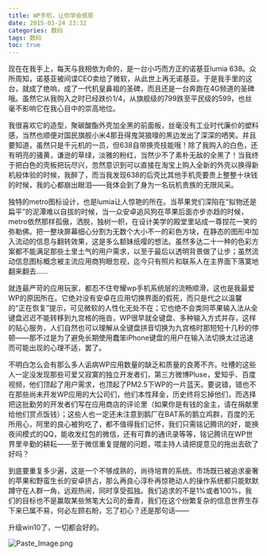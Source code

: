 ```yaml
---
title: WP手机，让你学会感恩
date: 2015-03-24 23:32
categories: 数码
tags: 数码
toc: true
---
```

现在在我手上，每天与我相依为命的，是一台小巧而方正的诺基亚lumia 638。众所周知，诺基亚被间谍CEO卖给了微软，从此世上再无诺基亚。于是我手里的这台，就成了绝响，成了一代机皇鼻祖的圣碑，而且还是一台奔跑在4G频道的圣碑哦。虽然它从我购入之时已经跌价1/4，从旗舰级的799跌至平民级的599，也丝毫不影响它在我心目中的崇高地位。

我很喜欢它的造型，聚碳酸酯外壳加全黑的前面板，丝毫没有工业时代廉价的塑料感，当然也顺便对国民旗舰小米4那丑得鬼哭狼嚎的黑边发出了深深的哂笑。并且要知道，虽然只是千元机的一员，但638自带换壳技能哦！除了我购入的白色，还有明亮的骚黄，谦逊的草绿，淡雅的粉红，当然少不了素朴无敌的全黑了！当我终于把白色的壳板把玩尽兴，忽然意识到可以直接在淘宝上购入全新的外壳以换得新机般体验的时候，我醉了，而当我发现638的后壳比其他手机壳要贵上整整十块钱的时候，我的心都崩出眼泪——我体会到了身为一名玩机贵族的无限风采。

独特的metro图标设计，也是lumia让人惊艳的所在。当苹果党们深陷在“拟物还是扁平”的泥潭难以自拔的时候，当一众安卓追风狗在苹果后面亦步亦趋的时候，metro依然那样孤傲，洒脱，独树一帜，在设计美学的殿堂里站成一尊捏花一笑的弥勒佛。把一整块屏幕细心分割为无数个大小不一的彩色方块，在静态的图形中加入流动的信息与翻转效果，这是多么额妹纸嘤的想法。虽然多达二十一种的色彩方案都不能满足那些土里土气的用户需求，以至于最后以透明背景做了让步；虽然流动信息图标概念被主流应用商狗眼忽视，迄今只有照片和联系人在主界面下落寞地翻来翻去……

就连最严苛的应用玩家，都忍不住夸耀wp手机系统层的流畅顺滑，这也是我最爱WP的原因所在。它绝对没有安卓在应用切换界面的假死，而只是代之以温馨的“正在恢复”提示，可见微软的人性化无处不在；它也绝不会类同苹果输入法从全键盘迟迟不能转移到九宫格的拖沓，WP很早就全键盘、多种输入方式并存，这样的贴心服务，人们自然也可以理解从全键盘拼音切换为九宫格时那短短十几秒的停顿——那不过是为了避免长期使用蠢笨iPhone键盘的用户在输入法切换太过迅速而可能出现的心理不适，罢了。

不明白怎么会有那么多人诟病WP应用数量的缺乏和质量的良莠不齐。吐槽的这些人一定没发现那些可爱又寂寞的独立开发者们，第三方微博Pluse，爱知乎、百度视频，他们顶起了用户需求，也顶起了PM2.5下WP的一片蓝天。要说错，错也不在那些尚未开发WP应用的大公司们，他们本性拜金，历史终将忘掉他们，而选择把这批勤劳的开发者们写在应用商店的评论里（如果你是有钱的金主，请在捐献里给他们赏点饭钱）；这些人也一定还未注意到鹅厂在BAT系的鹅立鸡群，百度的无所用心，阿里的良心被狗吃了，都不值得我们记怀，我们只需铭记腾讯的好，能换夜间模式的QQ，能收发红包的微信，还有可靠的通讯录等等，铭记腾讯在WP世界里辛勤的耕耘——至于微信重复提醒的问题，喂主持人请把提意见的拖出去砍了好吗？

到底要重复多少遍，这是一个不够成熟的，尚待培育的系统。市场既已被追求豪奢的苹果和野蛮生长的安卓挤占，那么再良心淳朴再惊艳动人的操作系统都只能默默蹲守在人群一角，远观热闹，同时享受孤独。我们追求的不是1%或者100%，我们的目标也不是赢取某些煞笔大公司的垂青，我们在这个纷繁复杂的信息世界生存下来已属不易，何必左顾右盼，忘了初心？还是那句话——

升级win10了，一切都会好的。


![Paste_Image.png](http://upload-images.jianshu.io/upload_images/29336-8422e7784078b618.png)



